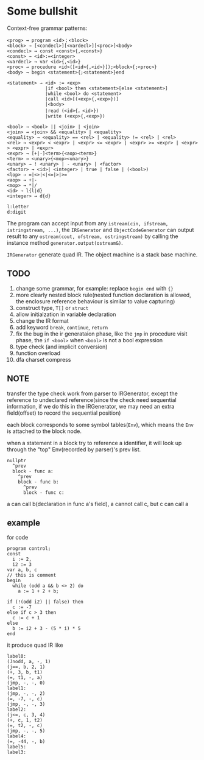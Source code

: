 # Some bullshit

Context-free grammar patterns:
```
<prog> → program <id>；<block>
<block> → [<condecl>][<vardecl>][<proc>]<body>
<condecl> → const <const>{,<const>}
<const> → <id>:=<integer>
<vardecl> → var <id>{,<id>}
<proc> → procedure <id>([<id>{,<id>}]);<block>{;<proc>}
<body> → begin <statement>{;<statement>}end

<statement> → <id> := <exp>               
              |if <bool> then <statement>[else <statement>]
              |while <bool> do <statement>
              |call <id>[(<exp>{,<exp>})]
              |<body>
              |read (<id>{，<id>})
              |write (<exp>{,<exp>})

<bool> → <bool> || <join> | <join>
<join> → <join> && <equality> | <equality>
<equality> → <equality> == <rel> | <equality> != <rel> | <rel>
<rel> → <expr> < <expr> | <expr> <= <expr> | <expr> >= <expr> | <expr> > <expr> | <expr>
<expr> → [+|-]<term>{<aop><term>}
<term> → <unary>{<mop><unary>}
<unary> → ! <unary> | - <unary> | <factor>
<factor> → <id>| <integer> | true | false | (<bool>)
<lop> → =|<>|<|<=|>|>=
<aop> → +|-
<mop> → *|/
<id> → l{l|d}   
<integer> → d{d} 

l:letter
d:digit
```

The program can accept input from any ```istream(cin, ifstream, istringstream, ...)```, the ```IRGenerator``` and ```ObjectCodeGenerator``` can output result to any ```ostream(cout, ofstream, ostringstream)``` by calling the instance method ```generator.output(ostream&)```.

```IRGenerator``` generate quad IR. The object machine is a stack base machine.

## TODO
1. change some grammar, for example: replace ```begin end``` with ```{}```
2. more clearly nested block rule(nested function declaration is allowed, the enclosure reference behaviour is similar to value capturing)
3. construct type, ```T[]``` or ```struct```
4. allow initialzation in variable declaration
5. change the IR format
6. add keyword ```break```, ```continue```, ```return```
7. fix the bug in the ir generataion phase, like the ```jmp``` in procedure visit phase, the ```if <bool>``` when ```<bool>``` is not a bool expression
8. type check (and implicit conversion)
9. function overload
10. dfa charset compress

## NOTE

transfer the type check work from parser to IRGenerator, except the reference to undeclared reference(since the check need sequential information, if we do this in the IRGenerator, we may need an extra field(offset) to record the sequential position)

each block corresponds to some symbol tables(```Env```), which means the ```Env``` is attached to the block node.

when a statement in a block try to reference a identifier, it will look up through the "top" Env(recorded by parser)'s prev list.

```
nullptr
  ^prev
  block - func a:
    ^prev
    block - func b:
      ^prev
      block - func c:
```

a can call b(declaration in func a's field), a cannot call c, but c can call a

## example

for code
```
program control;
const 
  i := 2,
  i2 := 3
var a, b, c
// this is comment
begin
  while (odd a && b <> 2) do
    a := 1 + 2 + b;

if (!(odd i2) || false) then
  c := -7
else if c > 3 then
  c := c + 1
else
  b := i2 + 3 - (5 * i) * 5
end
```

it produce quad IR like
```
label0:
(Jnodd, a, -, 1)
(j==, b, 2, 1)
(+, 3, b, t1)
(=, t1, -, a)
(jmp, -, -, 0)
label1:
(jmp, -, -, 2)
(=, -7, -, c)
(jmp, -, -, 3)
label2:
(j<=, c, 3, 4)
(+, c, 1, t2)
(=, t2, -, c)
(jmp, -, -, 5)
label4:
(=, -44, -, b)
label5:
label3:
```